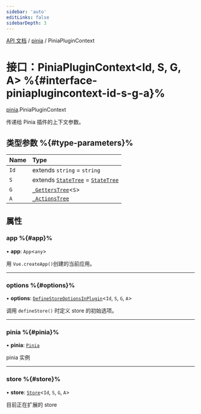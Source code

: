 ```yaml
---
sidebar: 'auto'
editLinks: false
sidebarDepth: 3
---
```


[API 文档](../index.md) / [pinia](../modules/pinia.md) / PiniaPluginContext

# 接口：PiniaPluginContext<Id, S, G, A\> %{#interface-piniaplugincontext-id-s-g-a}%

[pinia](../modules/pinia.md).PiniaPluginContext

传递给 Pinia 插件的上下文参数。

## 类型参数 %{#type-parameters}%

| Name | Type                                                                                                |
| :--- | :-------------------------------------------------------------------------------------------------- |
| `Id` | extends `string` = `string`                                                                         |
| `S`  | extends [`StateTree`](../modules/pinia.md#statetree) = [`StateTree`](../modules/pinia.md#statetree) |
| `G`  | [`_GettersTree`](../modules/pinia.md#_getterstree)<`S`\>                                            |
| `A`  | [`_ActionsTree`](../modules/pinia.md#_actionstree)                                                  |

## 属性

### app %{#app}%

• **app**: `App`<`any`\>

用 `Vue.createApp()`创建的当前应用。

---

### options %{#options}%

• **options**: [`DefineStoreOptionsInPlugin`](pinia.DefineStoreOptionsInPlugin.md)<`Id`, `S`, `G`, `A`\>

调用 `defineStore()` 时定义 store 的初始选项。

---

### pinia %{#pinia}%

• **pinia**: [`Pinia`](pinia.Pinia.md)

pinia 实例

---

### store %{#store}%

• **store**: [`Store`](../modules/pinia.md#store)<`Id`, `S`, `G`, `A`\>

目前正在扩展的 store
